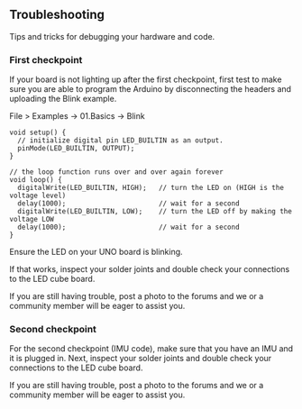 ## Troubleshooting
Tips and tricks for debugging your hardware and code.

### First checkpoint

If your board is not lighting up after the first checkpoint, first test to make sure you are able to program the Arduino by disconnecting the headers and uploading the Blink example.

File > Examples -> 01.Basics -> Blink
```
void setup() {
  // initialize digital pin LED_BUILTIN as an output.
  pinMode(LED_BUILTIN, OUTPUT);
}

// the loop function runs over and over again forever
void loop() {
  digitalWrite(LED_BUILTIN, HIGH);   // turn the LED on (HIGH is the voltage level)
  delay(1000);                       // wait for a second
  digitalWrite(LED_BUILTIN, LOW);    // turn the LED off by making the voltage LOW
  delay(1000);                       // wait for a second
}
```

Ensure the LED on your UNO board is blinking.

If that works, inspect your solder joints and double check your connections to the LED cube board.

If you are still having trouble, post a photo to the forums and we or a community member will be eager to assist you.

### Second checkpoint

For the second checkpoint (IMU code), make sure that you have an IMU and it is plugged in. Next, inspect your solder joints and double check your connections to the LED cube board.

If you are still having trouble, post a photo to the forums and we or a community member will be eager to assist you.
